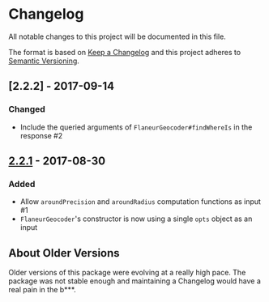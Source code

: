 # Changelog

All notable changes to this project will be documented in this file.

The format is based on [Keep a Changelog](http://keepachangelog.com/en/1.0.0/)
and this project adheres to [Semantic Versioning](http://semver.org/spec/v2.0.0.html).

## [2.2.2] - 2017-09-14

### Changed

* Include the queried arguments of `FlaneurGeocoder#findWhereIs` in the response #2

## [2.2.1] - 2017-08-30

### Added

* Allow `aroundPrecision` and `aroundRadius` computation functions as input #1
* `FlaneurGeocoder`'s constructor is now using a single `opts` object as an input

## About Older Versions

Older versions of this package were evolving at a really high pace.
The package was not stable enough and maintaining a Changelog would have a real
pain in the b***.

[2.2.1]: https://github.com/olivierlacan/keep-a-changelog/compare/v2.2.1...5db264d98c0fe1b93542bc0b0c0e0b93e2b8e47e
